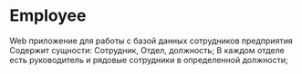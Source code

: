 # Employee
Web приложение для работы с базой данных сотрудников предприятия
Содержит сущности: Сотрудник, Отдел, должность;
В каждом отделе есть руководитель и рядовые сотрудники в определенной должности;
